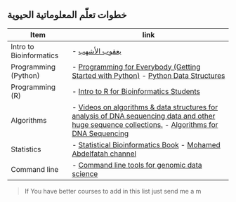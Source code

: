 ## خطوات تعلّم المعلوماتية الحيوية 

Item | link 
-----|------ 
lntro to Bioinformatics  | - [يعقوب الأشهب](https://www.youtube.com/@bioinformatics357/featured) 
Programming (Python) | - [Programming for Everybody (Getting Started with Python)](https://www.coursera.org/learn/python?specialization=python) - [Python Data Structures](https://www.coursera.org/learn/python-data) 
Programming (R) | - [Intro to R for Bioinformatics Students](https://www.youtube.com/watch?v=bekFrlW0gww&list=PLlM6tIjlDu7K7VNHwFTf69SLZ8Y8HjZLh&pp=iAQB)
Algorithms | - [Videos on algorithms & data structures for analysis of DNA sequencing data and other huge sequence collections.](https://www.youtube.com/@BenLangmead/featured) - [Algorithms for DNA Sequencing](https://www.coursera.org/learn/dna-sequencing?specialization=genomic-data-science)
Statistics | - [Statistical Bioinformatics Book](https://fmipa.umri.ac.id/wp-content/uploads/2016/03/Jae_K._Lee_Statistical_Bioinformatics_For_BiomeBookFi.org_.pdf) - [Mohamed Abdelfatah channel](https://www.youtube.com/watch?v=PI4kigc4i-g&list=PLC4LFcwOQGSEba8Uha5Hp7WBzU2T_RT_8&pp=iAQB)
Command line | - [Command line tools for genomic data science](https://www.coursera.org/learn/genomic-tools?specialization=genomic-data-science)

> If You have better courses to add in this list just send me a m
